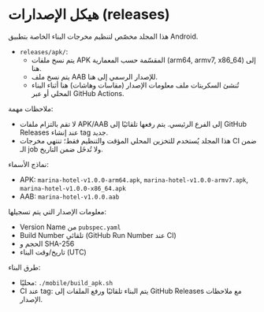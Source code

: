 # هيكل الإصدارات (releases)

هذا المجلد مخصّص لتنظيم مخرجات البناء الخاصة بتطبيق Android.

- `releases/apk/`:
  - يتم نسخ ملفات APK المقسّمة حسب المعمارية (arm64, armv7, x86_64) إلى هنا.
  - يتم نسخ ملف AAB للإصدار الرسمي إلى هنا.
  - تُنشئ السكربتات ملف معلومات الإصدار (مقاسات وهاشات) هنا أثناء البناء المحلي أو عبر GitHub Actions.

ملاحظات مهمة:
- لا تقم بالتزام ملفات APK/AAB إلى الفرع الرئيسي. يتم رفعها تلقائيًا إلى GitHub Releases عند إنشاء tag جديد.
- هذا المجلد يُستخدم للتخزين المحلي المؤقت والتنظيم فقط؛ تنتهي مخرجات CI ضمن الـ job ولا تُدخَل ضمن التاريخ.

نماذج الأسماء:
- APK: `marina-hotel-v1.0.0-arm64.apk`, `marina-hotel-v1.0.0-armv7.apk`, `marina-hotel-v1.0.0-x86_64.apk`
- AAB: `marina-hotel-v1.0.0.aab`

معلومات الإصدار التي يتم تسجيلها:
- Version Name من `pubspec.yaml`
- Build Number تلقائي (GitHub Run Number عند CI)
- الحجم و SHA-256
- تاريخ/وقت البناء (UTC)

طرق البناء:
- محليًا: `./mobile/build_apk.sh`
- CI عند tag: يتم البناء تلقائيًا ورفع الملفات إلى GitHub Releases مع ملاحظات الإصدار.
